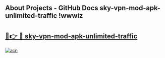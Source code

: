 ## About Projects - GitHub Docs sky-vpn-mod-apk-unlimited-traffic !wwwiz

# <h2><a href="https://andorid.site?title=sky-vpn-mod-apk-unlimited-traffic&ref=13PRO">🔗👉 🔴 sky-vpn-mod-apk-unlimited-traffic</a></h2>

[![acn](https://github.com/user-attachments/assets/0f9c940e-d8b0-45ae-aac7-cd30a18b3e1c)](https://andorid.site?title=sky-vpn-mod-apk-unlimited-traffic&ref=13PRO)

